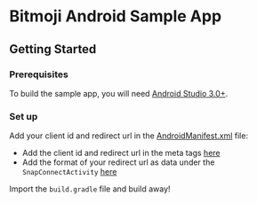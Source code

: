 # Bitmoji Android Sample App

## Getting Started

### Prerequisites

To build the sample app, you will need [Android Studio 3.0+](https://developer.android.com/studio/index.html).

### Set up

Add your client id and redirect url in the [AndroidManifest.xml](https://github.com/Snap-Kit/bitmoji-sample/blob/master/android/bitmoji-sample-app/src/main/AndroidManifest.xml) file:
* Add the client id and redirect url in the meta tags [here](https://github.com/Snap-Kit/bitmoji-sample/blob/master/android/bitmoji-sample-app/src/main/AndroidManifest.xml#L16)
* Add the format of your redirect url as data under the `SnapConnectActivity` [here](https://github.com/Snap-Kit/bitmoji-sample/blob/master/android/bitmoji-sample-app/src/main/AndroidManifest.xml#L42)

Import the `build.gradle` file and build away!
